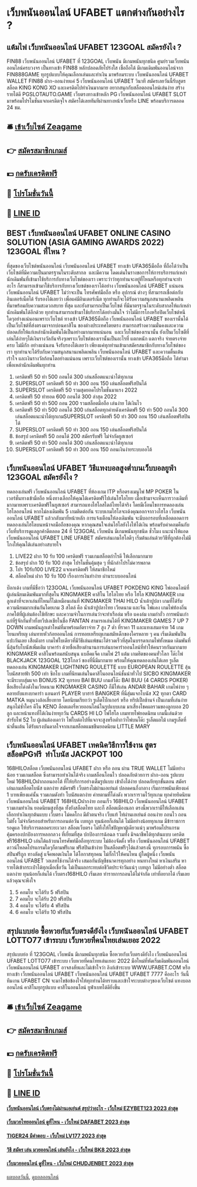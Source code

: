 # เว็บพนันออนไลน์ UFABET แตกต่างกันอย่างไร ?
## แต้มไพ่ เว็บพนันออนไลน์ UFABET 123GOAL สมัครยังไง ?
FIN88 เว็บพนันออนไลน์ UFABET ที่ 123GOAL เว็บพนัน มีเกมพนันทุกชนิด ศูนย์รวมเว็บพนันออนไลน์ครบวงจร เป็นทางเข้า FIN88 หลักปลอดภัยโปร่งใส เชื่อถือได้ มีเกมเดิมพันออนไลน์จาก FIN888GAME ทุกรูปแบบให้คุณเลือกเล่นและทำเงิน มาพร้อมระบบ เว็บพนันออนไลน์ UFABET WALLET FIN88 ฝาก-ถอนง่ายแค่ 5 เว็บพนันออนไลน์ UFABET วินาที สมัครเลยวันนี้รับสูตรสล็อต KING KONG XO และเครดิตไปทำเงินมากมาย อยากสนุกกับสล็อตออนไลน์เล่นง่าย สร้างรายได้ดี PGSLOTAUTO.GAME เว็บตรงทางเข้าหลัก PG เว็บพนันออนไลน์ UFABET SLOT มาพร้อมโปรโมชั่นแจกเครดิตจุใจ สมัครได้เลยทันทีผ่านทางหน้าเว็บหรือ LINE พร้อมบริการตลอด 24 ชม.

## 🛎 [เข้าเว็บไซต์ Zeagame](https://bit.ly/3SdLNi2)
## 👉 [สมัครสมาชิกเกมส์](https://bit.ly/3SdLNi2)
## 💵 [กดรับเครดิตฟรี](https://bit.ly/3dyRKHj)
## 👑 [โปรโมชั่นวันนี้](https://bit.ly/3dyRKHj)
## 📱 [LINE ID](https://bit.ly/3dyRKHj)

## BEST เว็บพนันออนไลน์ UFABET ONLINE CASINO SOLUTION (ASIA GAMING AWARDS 2022) 123GOAL ที่ไหน ?
ที่สุดของเว็บไซต์พนันออนไลน์ เว็บพนันออนไลน์ UFABET ทางเข้า UFA365มือถือ ที่ถือได้ว่าเป็นเว็บไซต์ที่มีความเป็นมาตรฐานในระดับสากล  และมีความ โดดเด่นในรางขอการให้การบริการแก่เหล่านักเดิมพันที่เข้ามาใช้บริการกับทางเว็บไซต์ของเรา เพราะว่าว่าทุกท่านจะอยู่ที่ไหนหรือทุกท่านจะทำอะไร ก็สามารถเข้ามาใช้บริการกับทางเว็บซต์ของเราได้อย่าง เว็บพนันออนไลน์ UFABET แน่นอน เว็บพนันออนไลน์ UFABET ไม่ว่าจะเป็น โทรศัพท์มือถือ หรือ อุปกรณ์ ต่างๆ ที่สามารถเชื่อต่อกับ อินเตอร์เน็ตได้ รับรองได้เลยว่า เพื่อแค่มีอินเตอร์เน็ต ทุกท่านก็จะได้รับความสนุกสนานเพลิดเพลิน ที่มาพร้อมกับความสะดวกสบาย ที่สุด และยังสามารถเป็นเว็บไซต์ ที่มีมาตรฐานในระดับสากลให้แก่เหล่านักเดิมพันได้อีกด้วย ทุกท่านสามารถเข้ามาใช้บริการได้อย่างมั่นใจ ว่าไม่มีการโกงหรือปิดเว็บไซต์หนีใดๆอย่างแน่นอนเพราะเว็บไซต์ ทางเข้า UFA365มือถือ เว็บพนันออนไลน์ UFABET ของเรานั้นได้เป็นเว็บไซต์ที่ส่งตรงมาจากบ่อนคาสิโน ของต่างประเทศโตยตรง สามารถสร้างความมั่นคงและความปลอดภัยให้แก่เหล่านักเดิมพันได้เป็นอย่างมากมายแน่นอน  และเว็บไซต์ของเรนานั้น ยังเป็นเว็บไซตืที่เล่นได้ง่ายๆได้เงินรางวัลกันจริงๆเพราะเว็บไซต์ของเรานั้นเป็นอะไรที่ แตกหนัก แตกจริง จ่ายตรงจ่ายครบ ไม่มีกัก อย่างแน่นอน จึงรับรองได้เลยว่า เพียงแค่ทุกท่านเข้ามาสมัครสมาชิกกับทางเว็บไซต์ของเรา ทุกท่านจะได้รับกับความสนุกสนานเพลิดเพลิน เว็บพนันออนไลน์ UFABET และความตื่นเต้นเร้าใจ และเงินรางวัลก้อนโตอย่างแน่นอน เพราะเว็บไซต์ของเรานั้น ทางเข้า UFA365มือถือ ได้ทำมาเพื่อเหล่านักเดิมพันทุกท่าน
1. เครดิตฟรี 50 ทำ 500 ถอนได้ 300 เล่นสล็อตแนะนำได้ทุกเกม
2. SUPERSLOT เครดิตฟรี 50 ทำ 300 ถอน 150 เล่นสล็อตฟรีสปินได้
3. SUPERSLOT เครดิตฟรี 50 รวมสุดยอดโปรโมชั่นมาแรง 2022
4. เครดิตฟรี 50 ทำยอด 600 ถอนได้ 300 ล่าสุด 2022
5. เครดิตฟรี 50 ทำ 500 ถอน 200 รวมสล็อตมือถือ เล่นง่าย ได้เงินไว
6. เครดิตฟรี 50 ทำ 500 ถอนได้ 300 เล่นสล็อตทุกค่ายดังเครดิตฟรี 50 ทำ 500 ถอนได้ 300 เล่นสล็อตแนะนำได้ทุกเกมSUPERSLOT เครดิตฟรี 50 ทำ 300 ถอน 150 เล่นสล็อตฟรีสปินได้
7. SUPERSLOT เครดิตฟรี 50 ทำ 300 ถอน 150 เล่นสล็อตฟรีสปินได้
8. ข้อสรุป เครดิตฟรี 50 ถอนได้ 200 สมัครรับฟรี ไม่จำกัดยูสเซอร์
9. เครดิตฟรี 50 ทำ 500 ถอนได้ 300 เล่นสล็อตแนะนำได้ทุกเกม
10. SUPERSLOT เครดิตฟรี 50 ทำ 300 ถอน 150 ถอนเงินง่ายระบบออโต้

## เว็บพนันออนไลน์ UFABET วิธีแทงบอลสูงต่ำบนเว็บบอลยูฟ่า 123GOAL สมัครยังไง ?
ทดลองเล่นฟรี เว็บพนันออนไลน์ UFABET ที่ห้องเกม ITP หรือตรงเมนูไพ่ MP POKER ในเวอร์ชั่นทางเข้ามือถือ หนึ่งทางเลือกให้คุณได้เครดิตฟรีไปเล่นไฮโลไทย เมื่อเข้ามาจะเห็นการวางเดิมที่มากมายเพราะเครดิตฟรีในยูสเซอร์ สามารถแทงไฮโลสไตล์ไทยได้จริง
โดยมีเงื่อนไขการทดลองเล่นไฮโลออนไลน์ หากไม่ลงเดิมพัน 5 เกมติดต่อกัน ระบบเกมไฮโลจะเด้งคุณออกจากวงไฮโล เว็บพนันออนไลน์ UFABET แล้วกลับมาที่หน้าหลัก การแจ้งเตือนให้ลงเดิมพัน จะมีบอกรอบที่เหลือตลอดการทดลองเล่นไฮโลบนหน้าจอมือถือของคุณ
หากคุณสนใจเล่นไฮโลยังไงให้ได้เงิน พร้อมรับค่าคอมคืนกับเว็บที่บริการดูแลลูกค้าดีตลอด 24 ที่ 123GOAL เว็บพนัน มีเกมพนันทุกชนิด ชั่วโมง แนะนำให้แอด เว็บพนันออนไลน์ UFABET LINE UFABET สมัครเล่นเกมไฮโลดีๆ เริ่มต้นเล่นด้วยวิธีที่ถูกต้องไม่มีโกงให้คุณได้เล่นอย่างสบายใจ
1. LIVE22 ฝาก 10 รับ 100 เครดิตฟรี รวมเกมสล็อตกำไรดี ให้เลือกมากมาย
2. ข้อสรุป ฝาก 10 รับ 100 ล่าสุด โปรโมชั่นคุ้มสุด ๆ ที่นักล่าโปรไม่ควรพลาด
3. โปร 10รับ100 LIVE22 แจกเครดิตฟรี ให้สมาชิกใหม่
4. สล็อตใหม่ ฝาก 10 รับ 100 เรื่องการเงินทำง่าย ผ่านระบบออนไลน์

ป๊อกเด้ง
เกมที่มีชื่อว่า 123GOAL เว็บพนันออนไลน์ UFABET POKDENG KING ไพ่ออนไลน์ที่ผู้เล่นนิยมเดิมพันมากที่สุดใน KINGMAKER คาสิโน
ไฮโลไทย
หรือ ไฮโล KINGMAKER เกมลูกเต๋าที่จะหาเล่นที่ไหนก็ไม่เหมือนเล่นที่ KINGMAKER THAI HILO
น้ำเต้าปูปลา
เกมที่ได้รับความนิยมมากเช่นกันโดยเกม 3 สไตล์ คือ น้ำเต้าปูปลาไทย เวียดนาม และจีน
ไพ่แคง
เกมไพ่ท้องถิ่นภาคใต้ที่ผู้เล่นต้องใช้ทักษะ และความจำในการเล่นว่าจะทำเรือล่ม หรือ แคงล่ม
เกมกำถั่ว
การพนันเก่าแก่ที่รู้จักกันทั่วทั้งทวีปเอเชียในชื่อ FANTAN สามารถเล่นได้ที่ KINGMAKER GAMES
7 UP 7 DOWN
เกมพนันลูกเต๋าใหม่ที่มาพร้อมอัตราจ่าย 7 สูง 7 ต่ำ ที่ราคา 11 และแทงเสมอจ่าย 14
เกมโยนเหรียญ
เล่นทายหัวก้อยออนไลน์ การทอยเหรียญเกมสมัยเด็กของใครหลาย ๆ คน เริ่มเดิมพันปั่นแปะกันเลย
เสือมังกร
เกมไพ่ใบเดียวที่มีวิธีเล่นแพ้ชนะได้รวดเร็วที่สุดในบรรดาเกมไพ่ทั้งหมด เดิมพันที่นี่ลุ้นรับโบนัสเพิ่มเติม
บาคาร่า
ด้วยชื่อเสียงตำนานการเล่นบาคาร่าออนไลน์ที่ทำให้คนรวยกันมากมาย KINGMAKER คาสิโนพร้อมสนับสนุน
แบล็คแจ็ค
เกมไพ่ 21 แต้ม เกมฮิตของคนทั่วโลก โต๊ะไพ่ BLACKJACK 123GOAL 123โกลว์ ของที่นี่มีมากมาย พร้อมให้คุณทดลองเล่นได้เลย
รูเล็ต
ทดลองเล่น KINGMAKER LIGHTNING ROULETTE แบบ EUROPEAN ROULETTE ลุ้นโบนัสสายฟ้า 500 เท่า
ซิกโบ
เกมที่นิยมเล่นในคาสิโนออนไลน์ชั้นนำทั่วไป SICBO KINGMAKER จะมีระบบสุ่มแจก BONUS X2 ทุกรอบ
BAI BUU
เกมส์โต๊ะ BAI BUU (4 CARDS POKER) ชื่อเสียงโด่งดังในเวียดนาม KINGMAKER CASINO ก็มีให้เล่น
ANDAR BAHAR
เกมไพ่ง่าย ๆ คลายกับแทงบาคาร่า แอนดาร์ PLAYER บาฮาร์ BANGKER ที่นี่สุ่มแจกโบนัส X2 ทุกตา
CARD MATKA
หมุนวงล้อเสี่ยงทาย โดยนิยมเรียกว่า รูเล็ตโป๊กเกอร์ หรือ ทริปเปิ้ลช้านจ์ เป็นเกมที่เล่นง่ายสนุกไม่ซ้ำใคร
คีโน KENO
ล็อตเตอรี่หวยออนไลน์ในรูปแบบเกม มาเสี่ยงโชคผลรวมของลูกบอล 20 ลูก และหน้าแทงที่ได้เงินง่ายทุกวัน
CARDS HI LO
ไพ่ไฮโล เกมทายไพ่ยอดนิยม เกมนี้เล่นด้วยสำรับไพ่ 52 ใบ ผู้เล่นต้องเดาว่า ไพ่ใบต่อไปที่แจกจะสูงหรือต่ำกว่าไพ่บนโต๊ะ
รูเล็ตผลไม้
เกมรูเล็ตที่น่าตื่นเต้น ได้รับแรงบันดาลใจจากเกมสล็อตแมชชีนยอดนิยม LITTLE MARY

## เว็บพนันออนไลน์ UFABET เทคนิควิธีการใช้งาน สูตรสล็อตPGฟรี  ทำโบนัส JACKPOT 100
168HILOสล็อต เว็บพนันออนไลน์ UFABET ฝาก หรือ ถอน ผ่าน TRUE WALLET ไม่มีอย่างน้อย รวมเกมสล็อต ซึ่งสามารถทำเงินได้จริง เกมสล็อนโอนไว ปลอดภัยด้วยการ ฝาก-ถอน รูปแบบใหม่ 168HILOฝากถอนออโต้ ที่ให้บริการอย่างเต็มรูปแบบ เข้าถึงได้ง่าย ปลอดภัยทุกขั้นตอน สมัครเล่นเกมสล็อตโบนัส แตกง่าย สมัครฟรี เว็บตรงไม่ผ่านเอเย่นต์ ปลอดคนกึ่งกลาง เริ่มการพนันเพียงแค่ 1 บาทเพียงแค่นั้น รวมเกมดังทำ โบนัสแตกง่าย ค่ายตามที่โด่งดัง พวกเรารวมไว้ทุกเกม ทุกค่ายยิดนิยม เว็บพนันออนไลน์ UFABET 168HILOฝากง่าย ถอนเร็ว
168HILO เว็บพนันออนไลน์ UFABET รวมเกมทำเงิน ยอดนิยมสูงที่สุด ทั้งยังสล็อตไทย และก็ สล็อตเมืองนอก ตรงนี้พวกเรามีให้เลือกเล่น เลือกทำเงินทุกต้นแบบ เว็บตรง ไม่คดโกง มีตัวตนจริง เว็บแท้ ไท่ผ่านเอเย่นต์ ถอนง่าย ถอนไว ถอนไม่ยั้ง ไม่จำกัดรอบสำหรับการถอนต่อวัน เบทถูก ทุนน้อยก็เล่นได้ ไม่มีอย่างน้อยทุกเกม มีข้าราชการ รอดูแล ให้บริการตลอดระยะเวลา สล็อตเว็บตรง ไม่ทิ้งให้ไขปัญหาผู้เดียวแน่ๆ มาพร้อมโปรแกรมคุ้มครองปกป้องการหลอกลวง ที่เยี่ยมที่สุด ปกป้องการฉ้อฉล รวมทั้ง มิจฉาชีพได้ทุกต้นแบบ เครดิตฟรี168HILO เล่นได้แล้วบนโทรศัพท์มือถือทุกระบบ ไม่ต้องจัดตั้ง หรือ เว็บพนันออนไลน์ UFABET ดาวน์โหลดโปรแกรมใดๆก็ตามฟรีเกม ฟรีสปินเข้าง่าย ปั่นสล็อตฟรีๆได้แล้วตรงนี้ ทุกรอบการพนัน ซื้อสปินฟรีถูก ทางลัดสู่ แจ็คพอตเงินโต ได้โอกาสทุกคน ไม่กั๊กไว้ให้คนไหน ผู้ใดผู้หนึ่ง เว็บพนันออนไลน์ UFABET วอเลทใช้งานได้จริง เสมอกันบัญชีธนาคารทุกอย่าง หนทางใหม่ หาเงินเสริม หารายได้เข้ากระเป๋าได้ทุกเมื่อเชื่อวัน ไม่เป็นผลกระทบต่อชีวิตประจำวันแน่ๆ เบทถูก ไม่มีอย่างต่ำ สล็อตแตกง่าย ทุนน้อยก็เล่นได้ เว็บตรง168HILO เริ่มเลย ทำรายการถอนได้ไม่จำกัด เท่าที่อยากได้ เริ่มเลย แล้วคุณจะพึงใจ
1. 5 คอมโบ จะได้รับ 5 ฟรีสปิน
2. 7 คอมโบ จะได้รับ 20 ฟรีสปิน
3. 4 คอมโบ จะได้รับ 4 ฟรีสปิน
4. 6 คอมโบ จะได้รับ 10 ฟรีสปิน

## สรุปแบบย่อ ซื้อหวยกับเว็บตรงดียังไง เว็บพนันออนไลน์ UFABET LOTTO77 เข้าระบบ เว็บหวยที่คนไทยเล่นเยอะ 2022
สรุปแบบย่อ ที่ 123GOAL เว็บพนัน มีเกมพนันทุกชนิด ซื้อหวยกับเว็บตรงดียังไง เว็บพนันออนไลน์ UFABET LOTTO77 เข้าระบบ เว็บหวยที่คนไทยเล่นเยอะ 2022 มือใหม่ที่หัดเริ่มเดิมพันออนไลน์ เว็บพนันออนไลน์ UFABET อาจสงสัยและไม่เข้าใจว่า ลิงก์เข้าระบบ WWW.UFABET.COM หรือทางเข้า เว็บพนันออนไลน์ UFABET เว็บพนันออนไลน์ UFABET UFABET 7777 คืออะไร วันนี้ ทีมงาน UFABET CN จะมาไขข้อข้องใจให้ทุกท่านได้ทราบและเข้าใจระบบต่างๆของเว็บไซต์ แทงบอลออนไลน์ คาสิโนทุกรูปแบบ คาสิโนออนไลน์ ยูฟ่าเบทได้ดียิ่งขึ้น

## 🛎 [เข้าเว็บไซต์ Zeagame](https://bit.ly/3SdLNi2)
## 👉 [สมัครสมาชิกเกมส์](https://bit.ly/3SdLNi2)
## 💵 [กดรับเครดิตฟรี](https://bit.ly/3dyRKHj)
## 👑 [โปรโมชั่นวันนี้](https://bit.ly/3dyRKHj)
## 📱 [LINE ID](https://bit.ly/3dyRKHj)

#### [เว็บพนันออนไลน์ เว็บตรงไม่ผ่านเอเย่นต์ สรุปว่าอะไร - เว็บใหม่ EZYBET123 2023 ล่าสุด](https://atom.io/themes/เว็บพนันออนไลน์%20เว็บตรงไม่ผ่านเอเย่นต์%20สรุปว่าอะไร%20-%20เว็บใหม่%20ezybet123%202023%20ล่าสุด)
#### [เว็บมวยไทยออนไลน์ ดูที่ไหน - เว็บใหม่ DAFABET 2023 ล่าสุด](https://atom.io/themes/เว็บมวยไทยออนไลน์%20ดูที่ไหน%20-%20เว็บใหม่%20dafabet%202023%20ล่าสุด)
#### [TIGER24 มีคำตอบ - เว็บใหม่ LV177 2023 ล่าสุด](https://atom.io/themes/tiger24%20มีคำตอบ%20-%20เว็บใหม่%20lv177%202023%20ล่าสุด)
#### [วิธี สมัคร เล่น มวยออนไลน์ เล่นยังไง - เว็บใหม่ BK8 2023 ล่าสุด](https://atom.io/themes/วิธี%20สมัคร%20เล่น%20มวยออนไลน์%20เล่นยังไง%20-%20เว็บใหม่%20bk8%202023%20ล่าสุด)
#### [เว็บมวยออนไลน์ ดูที่ไหน - เว็บใหม่ CHUDJENBET 2023 ล่าสุด](https://atom.io/themes/เว็บมวยออนไลน์%20ดูที่ไหน%20-%20เว็บใหม่%20chudjenbet%202023%20ล่าสุด)

[ผลบอลวันนี้](https://siamsport.tv "ผลบอลวันนี้"), [ดูบอลออนไลน์](https://siamsport.tv/ดูบอลสด "ดูบอลออนไลน์")